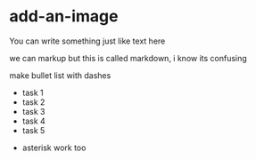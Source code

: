 # add-an-image

You can write something just like text here

we can markup but this is called markdown, i know its confusing

make bullet list with dashes

- task 1
- task 2
- task 3
- task 4
- task 5
* asterisk work too